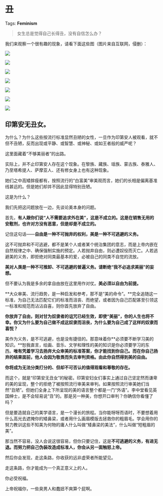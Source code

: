 # 丑

Tags: **Feminism**

> 女生总是觉得自己长得丑，没有自信怎么办？



我们来观察一个很有趣的现象，请看下面这些图（图片来自互联网，侵删）：

![](https://pic1.zhimg.com/50/v2-ac04079a92b86e0cfe1c3a1afbdfc8ac_720w.jpg?source=1940ef5c)  


![](https://picx1.zhimg.com/50/v2-9b9685637e4433714aad57c1c8564bf1_720w.jpg?source=1940ef5c)  


![](https://picx1.zhimg.com/50/v2-499fb486f29fd6ff375b3f9436867a4e_720w.jpg?source=1940ef5c)  


![](https://picx1.zhimg.com/50/v2-bbc6ff7c05698d0b0e6bb06640cfe03b_720w.jpg?source=1940ef5c)  


![](https://picx1.zhimg.com/50/v2-4cd281ac8933a5648d43a13791f27b5f_720w.jpg?source=1940ef5c)  


![](https://pica.zhimg.com/50/v2-030b62371c8818802f4dffa62a972dfd_720w.jpg?source=1940ef5c)  


![](https://picx1.zhimg.com/50/v2-483e1dfa4b6d32f4dd7c9b515756004d_720w.jpg?source=1940ef5c)  


**印第安无丑女。**
-----------

为什么？为什么这些按流行标准显然丑陋的女性，一旦作为印第安人被观看，就不但不丑陋，反而出现或平静、或智慧、或神秘、或如王者般的威严呢？

这里面藏着“不够美丽者”的出路。

实际上，并不止印第安人存在这个现象。在黎族、藏族、瑶族、蒙古族、泰雅人、乃至塔希提人、萨摩亚人、还有修女身上也有这种现象。

她们之中高矮胖瘦都有，按照流行的“白富美”审美观而言，她们的长相是偏离基准线甚远的。但是她们却并不因此显得特别丑陋。

这是为什么？

我们先把这问题放在一边，先谈论美本身的问题。

首先，**有人跟你们说“人不需要追求外在美”，这是不成立的。这是在销售无用的安慰剂，也许对方没有恶意，但是却是不成立的。**

记住这句话——**自由是一种不可抛弃的权利，美是一种不可逃避的义务。**

这不可抛弃和不可逃避，都不是某个人或者某个统治集团的意志，而是上帝内嵌在自然规律之中、确保强制实施的预定。人若抛弃自由，则必遭奴役而灭亡。人若逃避美的义务，即拒绝对同类最基本的爱，必被自己的同类不自觉的流放。

**美对人类是一种不可推卸、不可逃避的普遍义务。请断绝“我不必追求美丽”的妄想。**

但不要认为我是多余的拿自由放在这里用作对仗。**美必须以自由为前提。**

**大众审美、流行趋势，是一种启发和参考，那不是“美的命令”。**完全追随这一标准，为自己无法匹配它们的标准而沮丧、而绝望，或者因为自己匹配甚至引领这一标准和规范而沾沾自喜，则你首先放弃了自由。

**你放弃了自由，则对甘为奴隶者的诅咒已经生效，即使“美丽”，你的人生也将不幸。你又为什么要为自己做不成这奴隶而沮丧，为什么要为自己成了这样的奴隶而喜悦？**

美作为义务，是不可逃避，也是没有捷径的。那意味着你**必须要不断学习美的知识。**恕我直言，绘画、音乐、文学和理性的美的知识是你必须要学习的东西。**唯有凭着学习去扬弃大众审美的标准答案，你才能找到你自己。而在你自己扬弃的结果面前，他人会因为敬畏而失去审判资格。由此你自然得到美的自由。**

**你将成为无法分类打分的、但却不可否认的值得观看和尊敬的存在。**

而这个，就是“印第安无丑女”的秘密。印第安妇女们事实上通过自己坚定然而谦卑的美的呈现，整个的拒绝了被按照流行审美来审判。如果按照流行审美她们当然“丑陋”。但她们全身上下所呈现的美的语言整个都是一门“外语”。李中堂看见英国绅士，是不会轻易说“丑”的。那是另一种美，你想开口审判？你确信你看懂了吗？

但是要造就自己的美学语言，是一个漫长的旅程。当你能呀呀而语时，不要想着用什么高光去遮掩你的矮鼻梁，或者用什么画眉模版去拯救你的粗眉毛。学会用你的努力教训这些不知美为何物的庸人什么叫做“矮鼻梁的美法”，什么叫做“短粗眉的美”。

那当然不容易，没人会说这很容易，但你只要记住，这是**不可逃避的义务，有进无退。而努力把自己伪装改造成标准人，你会从另一面触怒上帝。**

然后你会发现，走这条路，你收获的远非虚荣者所能望见。

走这条路，你才能成为一个真正意义上的人。

你必受祝福。

上帝祝福你，一些臭男人和蠢妞不爽算个屁啊。



